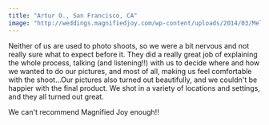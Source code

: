```yaml
---
title: "Artur O., San Francisco, CA"
image: "http://weddings.magnifiedjoy.com/wp-content/uploads/2014/03/Melissa-Artur002-480x375.jpg"
---
```

Neither of us are used to photo shoots, so we were a bit nervous and not really sure what to expect before it. They did a really great job of explaining the whole process, talking (and listening!!) with us to decide where and how we wanted to do our pictures, and most of all, making us feel comfortable with the shoot...Our pictures also turned out beautifully, and we couldn't be happier with the final product. We shot in a variety of locations and settings, and they all turned out great.

We can't recommend Magnified Joy enough!!